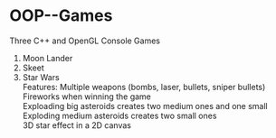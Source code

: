 # OOP--Games
Three C++ and OpenGL Console Games
1. Moon Lander
2. Skeet
3. Star Wars <br/>
   Features: 
   Multiple weapons (bombs, laser, bullets, sniper bullets) <br/>
   Fireworks when winning the game <br/>
   Exploading big asteroids creates two medium ones and one small <br/>
   Exploding medium asteroids creates two small ones <br/>
   3D star effect in a 2D canvas 
   
